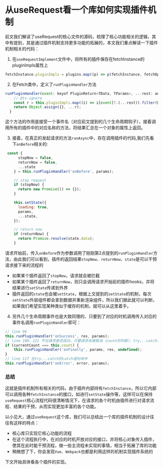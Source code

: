 # 从useRequest看一个库如何实现插件机制

前文我们解读了useRequest的核心文件的源码，梳理了核心功能相关的逻辑，其中有提到，其是通过插件机制支持更多功能的拓展的，本文我们重点解读一下插件机制相关的代码：
1. 在`useRequestImplement`文件中，将所有的插件保存在fetchInstance的pluginImpls属性上
```js
fetchInstance.pluginImpls = plugins.map((p) => p(fetchInstance, fetchOptions));
```
2. 在Fetch类中，定义了`runPluginHandler`方法
```js
runPluginHandler(event: keyof PluginReturn<TData, TParams>, ...rest: any[]) {
    // @ts-ignore
    const r = this.pluginImpls.map((i) => i[event]?.(...rest)).filter(Boolean);
    return Object.assign({}, ...r);
  }

```
这个方法的作用是接受一个事件名（对应前文提到的几个生命周期钩子），接着调用所有的插件中的对应名称的方法，将结果汇总在一个对象的属性上返回。

3. 接着，在真正的发起请求的方法`runAsync`中，存在调用插件的代码,我们先看下`onBefore`相关的:

```js
 const {
      stopNow = false,
      returnNow = false,
      ...state
    } = this.runPluginHandler('onBefore', params);

    // stop request
    if (stopNow) {
      return new Promise(() => {});
    }

    this.setState({
      loading: true,
      params,
      ...state,
    });

    // return now
    if (returnNow) {
      return Promise.resolve(state.data);
    }
```
请求开始前，传入`onBefore`作为参数调用了刚刚第2点提到的`runPluginHandler`方法，由此我们可以看到，插件的返回结果`stopNow`、`returnNow`、`state`是可以干预请求接下来的流程的
* 如果某个插件返回了`stopNow`，请求就会被拦截
* 如果某个插件返回了`returnNow`，则只会调用请求开始前的插件hooks，并将结果进行`setState`传递到外界
* 插件返回的`state`也会被`setState`，根据上文提到的`setState`的机制，每次`setState`外层组件都会拿到数据并重新渲染组件，所以我们据此就可以判断，如果我们希望实现某种类似于缓存的机制，就可以从这里着手。

4. 另外几个生命周期事件也是大致同理的、只要到了对应的时机调用传入对应的事件名调用`runPluginHandler`即可：
```js
// line 96
this.runPluginHandler('onSuccess', res, params);
// line 100、121 不论请求是否成功，只要请求未被取消（count的判断），try...catch都加上这一句
if (currentCount === this.count) {
    this.runPluginHandler('onFinally', params, res, undefined);
}
// line 117 在try...catch的catch语句块中
this.runPluginHandler('onError', error, params);
```

### 总结

这就是插件机制所有相关的代码，由于插件内部持有`fetchInstance`，所以它内部可以调用各种`fetchInstance`的接口，如进行`setState`操作等，这样可以在保持`useRequest`核心流程代码很清晰情况下，在请求的各个时机由插件进行对请求流程、结果的干预，从而实现更加丰富的各个功能。

以小见大，通过`useRequest`这个库，我们可以总结出一个库的插件机制的设计往往有这样的特点：
* 核心库只实现它核心功能的流程
* 在这个流程执行中，在对应的时机开放对应的接口，并将核心对象传入插件，使其在此时能干预流程，做一些主流程未实现的事情，相当于拓展了库的功能
* 稍微想了下，你会发现`Vue`、`Webpack`也都是利用这样的机制实现插件系统的

下文开始具体看各个插件的实现。

